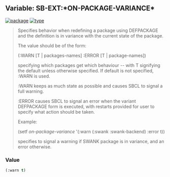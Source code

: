 ## Variable: SB-EXT:\*ON-PACKAGE-VARIANCE\*
[![package](https://img.shields.io/badge/Package-SB--EXT-5f9ea0.svg?style=social&colorA=999999)](../) [![type](https://img.shields.io/badge/Type-Variable-5f9ea0.svg?style=social&colorA=999999)](../#variable) 

> Specifies behavior when redefining a package using DEFPACKAGE and the
> definition is in variance with the current state of the package.
> 
> The value should be of the form:
> 
> (:WARN [T | packages-names] :ERROR [T | package-names])
> 
> specifying which packages get which behaviour -- with T signifying the default unless
> otherwise specified. If default is not specified, :WARN is used.
> 
> :WARN keeps as much state as possible and causes SBCL to signal a full warning.
> 
> :ERROR causes SBCL to signal an error when the variant DEFPACKAGE form is executed,
> with restarts provided for user to specify what action should be taken.
> 
> Example:
> 
> (setf *on-package-variance* '(:warn (:swank :swank-backend) :error t))
> 
> specifies to signal a warning if SWANK package is in variance, and an error otherwise.

### Value
```cl
(:warn t)
```
